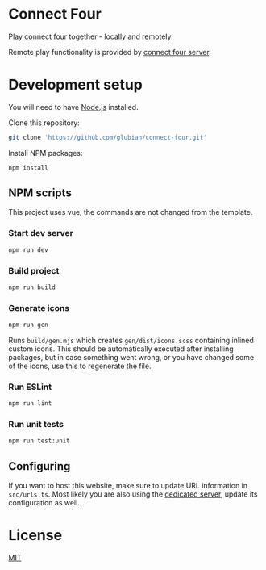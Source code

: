 # Connect Four

Play connect four together - locally and remotely.

Remote play functionality is provided by
[connect four server](https://github.com/glubian/connect-four-server).


# Development setup

You will need to have [Node.js](https://nodejs.org/en/) installed.

Clone this repository:

```sh
git clone 'https://github.com/glubian/connect-four.git'
```

Install NPM packages:

```sh
npm install
```


## NPM scripts

This project uses vue, the commands are not changed from the template.

### Start dev server

```sh
npm run dev
```

### Build project

```sh
npm run build
```

### Generate icons

```sh
npm run gen
```

Runs `build/gen.mjs` which creates `gen/dist/icons.scss` containing inlined
custom icons. This should be automatically executed after installing packages,
but in case something went wrong, or you have changed some of the icons, use 
this to regenerate the file.

### Run ESLint

```sh
npm run lint
```

### Run unit tests

```sh
npm run test:unit
```


## Configuring

If you want to host this website, make sure to update URL information
in `src/urls.ts`. Most likely you are also using the 
[dedicated server](https://github.com/glubian/connect-four-server), 
update its configuration as well.



# License

[MIT](https://github.com/glubian/connect-four/blob/main/LICENSE)
